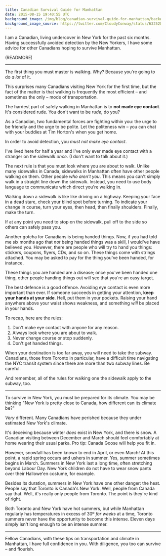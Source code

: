 ```yaml
---
title: Canadian Survival Guide for Manhattan
date: 2015-08-15 19:40:55 UTC
background_image: /img/blog/canadian-survival-guide-for-manhattan/background.png
background_image_source: https://twitter.com/CloudyConway/status/632528646847209472
---
```


I am a Canadian, living undercover in New York for the past six months. Having successfully avoided detection by the New Yorkers, I have some advice for other Canadians hoping to survive Manhattan.

(READMORE)

----------------

The first thing you must master is walking. Why? Because you're going to do _a lot_ of it. 

This surprises many Canadians visiting New York for the first time, but the fact of the matter is that walking is frequently the most efficient – and sometimes the only – mode of transportation.

The hardest part of safely walking in Manhattan is to **not made eye contact**. It's considered rude. You don't want to be _rude_, do you?

As a Canadian, two fundamental forces are fighting within you: the urge to be friendly and the urge to be polite. Let the politeness win – you can chat with your buddies at Tim Horton's when you get home.

In order to avoid detection, you _must not make eye contact_.

I've lived here for half a year and I've only ever made eye contact with a stranger on the sidewalk _once_. (I don't want to talk about it.)

The next rule is that you must look where you are about to walk. Unlike many sidewalks in Canada, sidewalks in Manhattan often have other people walking on them. Other people _who aren't you_. This means you can't simply walk in a straight line down the sidewalk. Instead, you need to use body language to communicate which direct you're walking in. 

Walking down a sidewalk is like like driving on a highway. Keeping your face in a dead stare, check your blind spot before turning. To indicate your change in course, turn your eyes, then head, then finally shoulders. Finally, make the turn. 

If at any point you need to stop on the sidewalk, pull off to the side so others can safely pass you. 

Another gotcha for Canadians is being handed things. Now, if you had told me six months ago that _not_ being handed things was a skill, I would've have believed you. However, there are people who will try to hand you things: stickers, coupons, flyers, CDs,  and so on. These things come with strings attached. You may be asked to pay for the thing you've been handed, for instance. 

These things you are handed are a disease; once you've been handed one thing, other people handing things out will see that you're an easy target. 

The best defence is a good offence. Avoiding eye contact is even more important than ever. If someone succeeds in getting your attention, **keep your hands at your side**. Hell, put them in your pockets. Raising your hand anywhere above your waist shows weakness, and something _will_ be placed in your hands. 

To recap, here are the rules:

1. Don't make eye contact with anyone for any reason. 
1. Always look where you are about to walk.
1. Never change course or stop suddenly.
1. Don't get handed things.

When your destination is too far away, you will need to take the subway. Canadians, those from Toronto in particular, have a difficult time navigating the NYC transit system since there are more than two subway lines. Be careful. 

And remember, all of the rules for walking one the sidewalk apply to the subway, too.

----------------

To survive in New York, you must be prepared for its climate. You may be thinking "New York is pretty close to Canada, how different can its climate be?" 

_Very_ different. Many Canadians have perished because they under estimated New York's climate.

It's deceiving because winter _does_ exist in New York, and there _is_ snow. A Canadian visiting between December and March should feel comfortably at home wearing their usual parka. Pro tip: Canada Goose will help you fit in.

However, snowfall has been known to end in April, or even March! At this point, a rapid spring occurs and ushers in summer. Yes, summer sometimes begins in March. Summers in New York last a long time, often stretching beyond Labour Day. New York children do not have to wear snow pants over their Hallowe'en costume, for example. 

Besides its duration, summers in New York have one other danger: the heat. People say that Toronto is Canada's New York. Well, people from Canada say that. Well, it's really only people from Toronto. The point is they're kind of right. 

Both Toronto and New York have hot summers, but while Manhattan regularly has temperatures in excess of 30º _for weeks_ at a time, Toronto summers never have the opportunity to become this intense. Eleven days simply isn't long enough to be an intense summer.

----------------

Fellow Canadians, with these tips on transportation and climate in Manhattan, I have full confidence in you. With diligence, you too can survive – and flourish.
